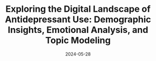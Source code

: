 ---
title: "Exploring the Digital Landscape of Antidepressant Use: Demographic Insights, Emotional Analysis, and Topic Modeling"
excerpt: "A comprehensive analysis of antidepressant use patterns using digital data, including demographic insights, emotional analysis, and topic modeling to understand usage trends and patterns."
date: 2024-05-28
venue: "JMIR Preprints"
paperurl: 'https://preprints.jmir.org/preprint/62680'
citation: 'Zhu, J., Zhang, X., Jin, R., Jiang, H., & Kenne, D. R. (2024). Exploring the Digital Landscape of Antidepressant Use: Demographic Insights, Emotional Analysis, and Topic Modeling. <i>JMIR Preprints</i>, 62680.'
--- 